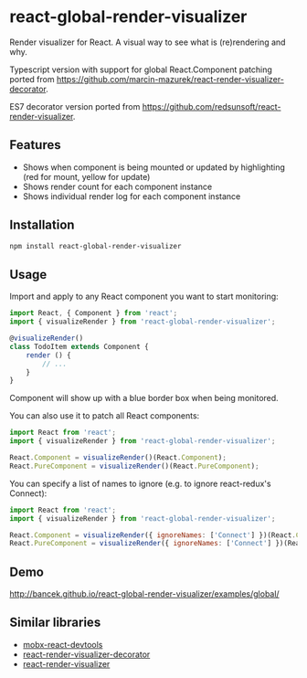 # react-global-render-visualizer

Render visualizer for React. A visual way to see what is (re)rendering and why.

Typescript version with support for global React.Component patching ported from
<https://github.com/marcin-mazurek/react-render-visualizer-decorator>.

ES7 decorator version ported from <https://github.com/redsunsoft/react-render-visualizer>.

## Features

- Shows when component is being mounted or updated by highlighting (red for mount, yellow for update)
- Shows render count for each component instance
- Shows individual render log for each component instance

## Installation

```sh
npm install react-global-render-visualizer
```

## Usage

Import and apply to any React component you want to start monitoring:

```js
import React, { Component } from 'react';
import { visualizeRender } from 'react-global-render-visualizer';

@visualizeRender()
class TodoItem extends Component {
    render () {
        // ...
    }
}
```
Component will show up with a blue border box when being monitored.

You can also use it to patch all React components:

```js
import React from 'react';
import { visualizeRender } from 'react-global-render-visualizer';

React.Component = visualizeRender()(React.Component);
React.PureComponent = visualizeRender()(React.PureComponent);
```

You can specify a list of names to ignore (e.g. to ignore react-redux's Connect):

```js
import React from 'react';
import { visualizeRender } from 'react-global-render-visualizer';

React.Component = visualizeRender({ ignoreNames: ['Connect'] })(React.Component);
React.PureComponent = visualizeRender({ ignoreNames: ['Connect'] })(React.PureComponent);
```

Demo
----

http://bancek.github.io/react-global-render-visualizer/examples/global/

Similar libraries
-----------------

* [mobx-react-devtools](https://github.com/mobxjs/mobx-react-devtools)
* [react-render-visualizer-decorator](https://github.com/marcin-mazurek/react-render-visualizer-decorator)
* [react-render-visualizer](https://github.com/redsunsoft/react-render-visualizer)
